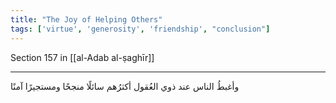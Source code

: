 ```yaml
---
title: "The Joy of Helping Others"
tags: ['virtue', 'generosity', 'friendship', "conclusion"]
---
```


 Section 157 in [[al-Adab al-ṣaghīr]]

---
وأغبطُ الناس عند ذوي العُقول أكثرُهم سائلًا منجحًا ومستجيرًا آمنًا
